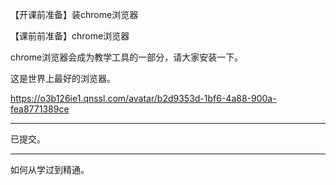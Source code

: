 【开课前准备】装chrome浏览器

【课前前准备】chrome浏览器

chrome浏览器会成为教学工具的一部分，请大家安装一下。

这是世界上最好的浏览器。

https://o3b126ie1.qnssl.com/avatar/b2d9353d-1bf6-4a88-900a-fea8771389ce

---

已提交。

---

如何从学过到精通。
